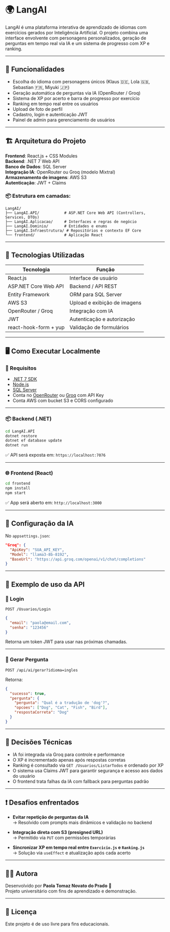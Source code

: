 # 🌍 LangAI

LangAI é uma plataforma interativa de aprendizado de idiomas com exercícios gerados por Inteligência Artificial. O projeto combina uma interface envolvente com personagens personalizados, geração de perguntas em tempo real via IA e um sistema de progresso com XP e ranking.

---

## 🚀 Funcionalidades

- Escolha do idioma com personagens únicos (Klaus 🇩🇪, Lola 🇬🇧, Sebastian 🇫🇷, Miyuki 🇯🇵)
- Geração automática de perguntas via IA (OpenRouter / Groq)
- Sistema de XP por acerto e barra de progresso por exercício
- Ranking em tempo real entre os usuários
- Upload de foto de perfil
- Cadastro, login e autenticação JWT
- Painel de admin para gerenciamento de usuários

---

## 🏗️ Arquitetura do Projeto

**Frontend**: React.js + CSS Modules  
**Backend**: .NET 7 Web API  
**Banco de Dados**: SQL Server  
**Integração IA**: OpenRouter ou Groq (modelo Mixtral)  
**Armazenamento de imagens**: AWS S3  
**Autenticação**: JWT + Claims

### 📦 Estrutura em camadas:

```
LangAI/
├── LangAI.API/           # ASP.NET Core Web API (Controllers, Services, DTOs)
├── LangAI.Aplicacao/     # Interfaces e regras de negócio
├── LangAI.Dominio/       # Entidades e enums
├── LangAI.Infraestrutura/ # Repositórios e contexto EF Core
└── frontend/             # Aplicação React
```

---

## 🧰 Tecnologias Utilizadas

| Tecnologia        | Função                         |
|-------------------|--------------------------------|
| React.js          | Interface de usuário           |
| ASP.NET Core Web API | Backend / API REST         |
| Entity Framework  | ORM para SQL Server            |
| AWS S3            | Upload e exibição de imagens   |
| OpenRouter / Groq | Integração com IA              |
| JWT               | Autenticação e autorização     |
| react-hook-form + yup | Validação de formulários  |

---

## 🖥️ Como Executar Localmente

### 🔧 Requisitos

- [.NET 7 SDK](https://dotnet.microsoft.com/en-us/download)
- [Node.js](https://nodejs.org/)
- [SQL Server](https://www.microsoft.com/pt-br/sql-server/sql-server-downloads)
- Conta no [OpenRouter](https://openrouter.ai) ou [Groq](https://console.groq.com) com API Key
- Conta AWS com bucket S3 e CORS configurado

---

### 📦 Backend (.NET)

```bash
cd LangAI.API
dotnet restore
dotnet ef database update
dotnet run
```

✅ API será exposta em: `https://localhost:7076`

---

### 🌐 Frontend (React)

```bash
cd frontend
npm install
npm start
```

✅ App será aberto em: `http://localhost:3000`

---

## 🔑 Configuração da IA

No `appsettings.json`:

```json
"Groq": {
  "ApiKey": "SUA_API_KEY",
  "Model": "llama3-8b-8192",
  "BaseUrl": "https://api.groq.com/openai/v1/chat/completions"
}
```

---

## 🧪 Exemplo de uso da API

### 🔐 Login

`POST /Usuarios/Login`

```json
{
  "email": "paola@email.com",
  "senha": "123456"
}
```

Retorna um token JWT para usar nas próximas chamadas.

---

### 🤖 Gerar Pergunta

`POST /api/ai/gerar?idioma=ingles`

Retorna:

```json
{
  "sucesso": true,
  "pergunta": {
    "pergunta": "Qual é a tradução de 'dog'?",
    "opcoes": ["Dog", "Cat", "Fish", "Bird"],
    "respostaCorreta": "Dog"
  }
}
```

---

## 🧠 Decisões Técnicas

- IA foi integrada via Groq para controle e performance
- O XP é incrementado apenas após respostas corretas
- Ranking é consultado via `GET /Usuarios/ListarTodos` e ordenado por XP
- O sistema usa Claims JWT para garantir segurança e acesso aos dados do usuário
- O frontend trata falhas da IA com fallback para perguntas padrão

---

## ❗ Desafios enfrentados

- **Evitar repetição de perguntas da IA**  
  → Resolvido com prompts mais dinâmicos e validação no backend

- **Integração direta com S3 (presigned URL)**  
  → Permitido via `PUT` com permissões temporárias

- **Sincronizar XP em tempo real entre `Exercicio.js` e `Ranking.js`**  
  → Solução via `useEffect` e atualização após cada acerto

---

## 🙋‍♀️ Autora

Desenvolvido por **Paola Tomaz Novato do Prado** 💙  
Projeto universitário com fins de aprendizado e demonstração.

---

## 📝 Licença

Este projeto é de uso livre para fins educacionais.